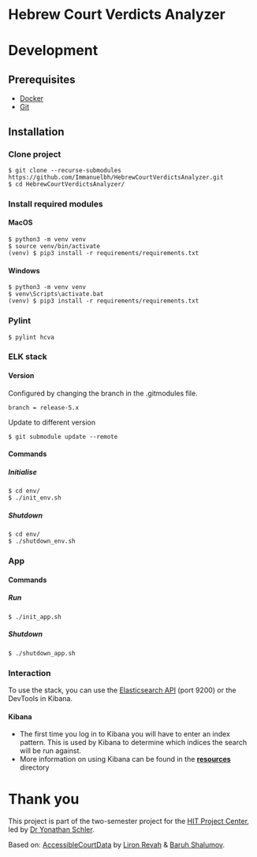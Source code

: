 # Hebrew Court Verdicts Analyzer

# Development

## Prerequisites

- [Docker](https://www.docker.com/get-started)
- [Git](https://git-scm.com/downloads)

## Installation

### Clone project
```shell
$ git clone --recurse-submodules https://github.com/Immanuelbh/HebrewCourtVerdictsAnalyzer.git
$ cd HebrewCourtVerdictsAnalyzer/
```

### Install required modules

#### MacOS
```shell
$ python3 -m venv venv
$ source venv/bin/activate
(venv) $ pip3 install -r requirements/requirements.txt
```

#### Windows
```shell
$ python3 -m venv venv
$ venv\Scripts\activate.bat
(venv) $ pip3 install -r requirements/requirements.txt
```

### Pylint
```shell
$ pylint hcva
```

### ELK stack

#### Version
Configured by changing the branch in the .gitmodules file.
```shell
branch = release-5.x
```
Update to different version
```shell
$ git submodule update --remote
```

#### Commands

##### Initialise
```shell
$ cd env/
$ ./init_env.sh
```

##### Shutdown
```shell
$ cd env/
$ ./shutdown_env.sh
```

### App

#### Commands

##### Run
```shell
$ ./init_app.sh
```

##### Shutdown
```shell
$ ./shutdown_app.sh
```

### Interaction

To use the stack, you can use the [Elasticsearch API](https://www.elastic.co/guide/en/elasticsearch/reference/current/rest-apis.html) (port 9200) or the DevTools in Kibana.

#### Kibana

- The first time you log in to Kibana you will have to enter an index pattern. This is used by Kibana to determine which indices the search will be run against.
- More information on using Kibana can be found in the **[resources](/resources)** directory


# Thank you
This project is part of the two-semester project for the [HIT Project Center](http://www.hitprojectscenter.com/), led by [Dr Yonathan Schler](https://www.hit.ac.il/faculty_staff/%D7%99%D7%94%D7%95%D7%A0%D7%AA%D7%9F_%D7%A9%D7%9C%D7%A8).

Based on: [AccessibleCourtData](https://github.com/liron7722/AccessibleCourtData) by [Liron Revah](https://github.com/liron7722) & [Baruh Shalumov](https://github.com/bstyle4ever).
